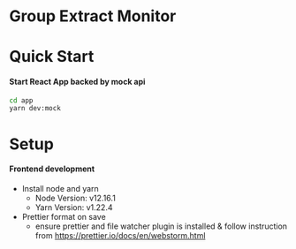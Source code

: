 # Group Extract Monitor

# Quick Start
#### Start React App backed by mock api
```bash
cd app
yarn dev:mock
```

# Setup
#### Frontend development
* Install node and yarn
    * Node Version: v12.16.1
    * Yarn Version: v1.22.4
* Prettier format on save
    * ensure prettier and file watcher plugin is installed & follow instruction from https://prettier.io/docs/en/webstorm.html